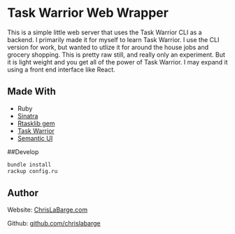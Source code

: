 # Task Warrior Web Wrapper

This is a simple little web server that uses the Task Warrior CLI as a backend.  I primarily made it for myself to learn Task Warrior.  I use the CLI version for work, but wanted to utlize it for around the house jobs and grocery shopping.  This is pretty raw still, and really only an experiment.  But it is light weight and you get all of the power of Task Warrior.  I may expand it using a front end interface like React.

## Made With

- Ruby
- [Sinatra](http://sinatrarb.com/)
- [Rtasklib gem](https://github.com/dropofwill/rtasklib)
- [Task Warrior](https://taskwarrior.org/)
- [Semantic UI](https://semantic-ui.com/)

##Develop
```bash
bundle install
rackup config.ru
```

## Author

 Website: [ChrisLaBarge.com](http://chrislabarge.com)

 Github: [github.com/chrislabarge](https://github.com/chrislabarge)

